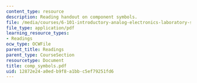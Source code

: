 ```yaml
---
content_type: resource
description: Reading handout on component symbols.
file: /media/courses/6-101-introductory-analog-electronics-laboratory-spring-2007/12872e24a0edb9f8a1bbc5ef79251fd6_comp_symbols.pdf
file_type: application/pdf
learning_resource_types:
- Readings
ocw_type: OCWFile
parent_title: Readings
parent_type: CourseSection
resourcetype: Document
title: comp_symbols.pdf
uid: 12872e24-a0ed-b9f8-a1bb-c5ef79251fd6
---
```

